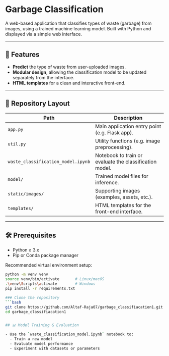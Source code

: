 # Garbage Classification

A web-based application that classifies types of waste (garbage) from images, using a trained machine learning model. Built with Python and displayed via a simple web interface.

---

## 🚀 Features

- **Predict** the type of waste from user-uploaded images.
- **Modular design**, allowing the classification model to be updated separately from the interface.
- **HTML templates** for a clean and interactive front-end.

---

## 📂 Repository Layout

| Path                           | Description                                      |
|--------------------------------|--------------------------------------------------|
| `app.py`                       | Main application entry point (e.g. Flask app).   |
| `util.py`                      | Utility functions (e.g. image preprocessing).    |
| `waste_classification_model.ipynb` | Notebook to train or evaluate the classification model. |
| `model/`                       | Trained model files for inference.               |
| `static/images/`               | Supporting images (examples, assets, etc.).      |
| `templates/`                   | HTML templates for the front-end interface.      |

---

## 🛠️ Prerequisites

- Python ≥ 3.x  
- Pip or Conda package manager

Recommended virtual environment setup:
```bash
python -m venv venv
source venv/bin/activate       # Linux/macOS
.\venv\Scripts\activate        # Windows
pip install -r requirements.txt

### Clone the repository
```bash
git clone https://github.com/Altaf-Raja07/garbage_classifiacation1.git
cd garbage_classifiacation1


## 📊 Model Training & Evaluation

- Use the `waste_classification_model.ipynb` notebook to:
  - Train a new model  
  - Evaluate model performance  
  - Experiment with datasets or parameters
